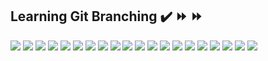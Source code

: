 ## Learning Git Branching ✔️ ⏩ ⏩

![](gitgame/1.png)
![](gitgame/2.png)
![](gitgame/3.png)
![](gitgame/4.png)
![](gitgame/6.png)
![](gitgame/7.png)
![](gitgame/8.png)
![](gitgame/9.png)
![](gitgame/10.png)
![](gitgame/11.png)
![](gitgame/12.png)
![](gitgame/13.png)
![](gitgame/14.png)
![](gitgame/18.png)
![](gitgame/15.png)
![](gitgame/17.png)
![](gitgame/16.png)
![](gitgame/git-2.png)
![](gitgame/git-3.png)
![](gitgame/git-4.png)

